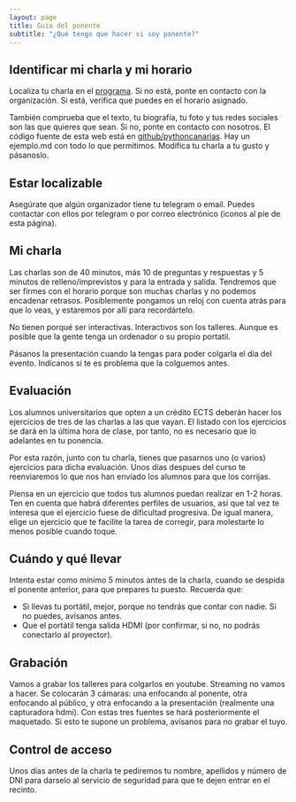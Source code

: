 ```yaml
---
layout: page
title: Guia del ponente
subtitle: "¿Qué tengo que hacer si soy ponente?"
---
```


## Identificar mi charla y mi horario

Localiza tu charla en el [programa](/pyday/programa). Si no está, ponte en contacto
con la organización. Si está, verifica que puedes en el horario asignado.

También comprueba que el texto, tu biografía, tu foto y tus redes sociales
son las que quieres que sean. Si no, ponte en contacto con nosotros. El código
fuente de esta web está en [github/pythoncanarias](https://github.com/pythoncanarias/pythoncanarias_web/tree/master/pyday/ponencias).
Hay un ejemplo.md con todo lo que permitimos. Modifíca tu charla a tu gusto y pásanoslo.

## Estar localizable

Asegúrate que algún organizador tiene tu telegram o email. Puedes contactar con
ellos por telegram o por correo electrónico (iconos al pie de esta página).

## Mi charla

Las charlas son de 40 minutos, más 10 de preguntas y respuestas y 5 minutos de
relleno/imprevistos y para la entrada y salida. Tendremos que ser firmes con el
horario porque son muchas charlas y no podemos encadenar retrasos. Posiblemente
pongamos un reloj con cuenta atrás para que lo veas, y estaremos por allí para
recordártelo.

No tienen porqué ser interactivas. Interactivos son los talleres. Aunque es
posible que la gente tenga un ordenador o su propio portatil.

Pásanos la presentación cuando la tengas para poder colgarla el día del evento.
Indícanos si te es problema que la colguemos antes.

## Evaluación

Los alumnos universitarios que opten a un crédito ECTS deberán hacer los
ejercicios de tres de las charlas a las que vayan. El listado con los
ejercicios se dará en la última hora de clase, por tanto, no es necesario que
lo adelantes en tu ponencia.

Por esta razón, junto con tu charla, tienes que pasarnos uno (o varios)
ejercicios para dicha evaluación. Unos días despues del curso te reenviaremos
lo que nos han enviado los alumnos para que los corrijas.

Piensa en un ejercicio que todos tus alumnos puedan realizar en 1-2 horas. Ten
en cuenta que habrá diferentes perfiles de usuarios, así que tal vez te
interesa que el ejercicio fuese de dificultad progresiva. De igual manera,
elige un ejercicio que te facilite la tarea de corregir, para molestarte lo
menos posible cuando toque. 

## Cuándo y qué llevar

Intenta estar como mínimo 5 minutos antes de la charla, cuando se despida el
ponente anterior, para que prepares tu puesto. Recuerda que:

* Si llevas tu portátil, mejor, porque no tendrás que contar con nadie. Si no puedes, avísanos antes.
* Que el portátil tenga salida HDMI (por confirmar, si no, no podrás conectarlo al proyector).

## Grabación

Vamos a grabar los talleres para colgarlos en youtube. Streaming no vamos a
hacer.  Se colocarán 3 cámaras: una enfocando al ponente, otra enfocando al
público, y otra enfocando a la presentación (realmente una capturadora hdmi).
Con estas tres fuentes se hará posteriormente el maquetado. Si esto te supone
un problema, avísanos para no grabar el tuyo. 

## Control de acceso

Unos días antes de la charla te pediremos tu nombre, apellidos y número de DNI
para darselo al servicio de seguridad para que te dejen entrar en el recinto.
